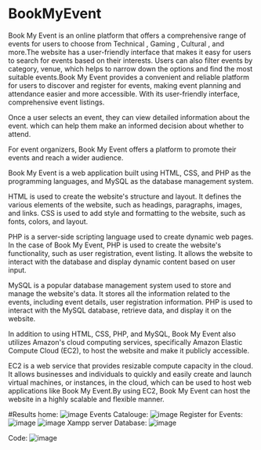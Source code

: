 # BookMyEvent
 
Book My Event is an online platform that offers a comprehensive range of events for users to choose from Technical , Gaming , Cultural , and more.The website has a user-friendly interface that makes it easy for users to search for events based on their interests. Users can also filter events by category, venue, which helps to narrow down the options and find the most suitable events.Book My Event provides a convenient and reliable platform for users to discover and register for events, making event planning and attendance easier and more accessible. With its user-friendly interface, comprehensive event listings.

Once a user selects an event, they can view detailed information about the event. which can help them make an informed decision about whether to attend.

For event organizers, Book My Event offers a platform to promote their events and reach a wider audience. 


Book My Event is a web application built using HTML, CSS, and PHP as the programming languages, and MySQL as the database management system.

HTML is used to create the website's structure and layout. It defines the various elements of the website, such as headings, paragraphs, images, and links. CSS is used to add style and formatting to the website, such as fonts, colors, and layout.

PHP is a server-side scripting language used to create dynamic web pages. In the case of Book My Event, PHP is used to create the website's functionality, such as user registration, event listing. It allows the website to interact with the database and display dynamic content based on user input.

MySQL is a popular database management system used to store and manage the website's data. It stores all the information related to the events, including event details, user registration information. PHP is used to interact with the MySQL database, retrieve data, and display it on the website.

In addition to using HTML, CSS, PHP, and MySQL, Book My Event also utilizes Amazon's cloud computing services, specifically Amazon Elastic Compute Cloud (EC2), to host the website and make it publicly accessible.

EC2 is a web service that provides resizable compute capacity in the cloud. It allows businesses and individuals to quickly and easily create and launch virtual machines, or instances, in the cloud, which can be used to host web applications like Book My Event.By using EC2, Book My Event can host the website in a highly scalable and flexible manner. 

#Results
home:
![image](https://user-images.githubusercontent.com/91945151/232308838-26e36cfc-d35c-4899-9011-89887e54aa00.png)
Events Catalouge:
![image](https://user-images.githubusercontent.com/91945151/232308860-0d4967e3-9402-4d72-ab9b-692df087f73e.png)
Register for Events:
![image](https://user-images.githubusercontent.com/91945151/232308896-60051ccf-c4f5-40bf-ac5c-bd799ebc22b6.png)
![image](https://user-images.githubusercontent.com/91945151/232308901-40b81bb9-e835-48ba-84a8-ea675e576790.png)
Xampp server Database:
![image](https://user-images.githubusercontent.com/91945151/232308923-587ba614-9f1f-467e-9994-7299ec10742f.png)

Code:
![image](https://user-images.githubusercontent.com/91945151/232308930-5b21193d-45cc-4c3a-8619-b4556ef89546.png)





